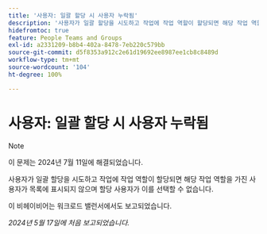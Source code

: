 ```yaml
---
title: '사용자: 일괄 할당 시 사용자 누락됨'
description: '사용자가 일괄 할당을 시도하고 작업에 작업 역할이 할당되면 해당 작업 역할을 가진 사용자가 목록에 표시되지 않으며 할당 사용자가 이를 선택할 수 없습니다. '
hidefromtoc: true
feature: People Teams and Groups
exl-id: a2331209-b8b4-402a-8478-7eb220c579bb
source-git-commit: d5f8353a912c2e61d19692ee8987ee1cb8c8489d
workflow-type: tm+mt
source-wordcount: '104'
ht-degree: 100%

---
```


# 사용자: 일괄 할당 시 사용자 누락됨

>[!NOTE]
>
>이 문제는 2024년 7월 11일에 해결되었습니다.

사용자가 일괄 할당을 시도하고 작업에 작업 역할이 할당되면 해당 작업 역할을 가진 사용자가 목록에 표시되지 않으며 할당 사용자가 이를 선택할 수 없습니다.

이 비헤이비어는 워크로드 밸런서에서도 보고되었습니다.

_2024년 5월 17일에 처음 보고되었습니다._
